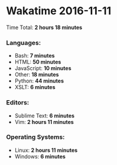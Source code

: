 # Wakatime 2016-11-11

Time Total: **2 hours 18 minutes**

### Languages:
- Bash: **7 minutes** 
- HTML: **50 minutes** 
- JavaScript: **10 minutes** 
- Other: **18 minutes** 
- Python: **44 minutes** 
- XSLT: **6 minutes** 

### Editors:
- Sublime Text: **6 minutes** 
- Vim: **2 hours 11 minutes** 

### Operating Systems:
- Linux: **2 hours 11 minutes** 
- Windows: **6 minutes** 

